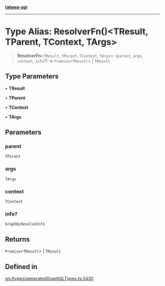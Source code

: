 [**talawa-api**](../../../README.md)

***

# Type Alias: ResolverFn()\<TResult, TParent, TContext, TArgs\>

> **ResolverFn**\<`TResult`, `TParent`, `TContext`, `TArgs`\>: (`parent`, `args`, `context`, `info`?) => `Promise`\<`TResult`\> \| `TResult`

## Type Parameters

• **TResult**

• **TParent**

• **TContext**

• **TArgs**

## Parameters

### parent

`TParent`

### args

`TArgs`

### context

`TContext`

### info?

`GraphQLResolveInfo`

## Returns

`Promise`\<`TResult`\> \| `TResult`

## Defined in

[src/types/generatedGraphQLTypes.ts:3430](https://github.com/Suyash878/talawa-api/blob/f376d03c37e9acd046e7cc983947432c95f74442/src/types/generatedGraphQLTypes.ts#L3430)
